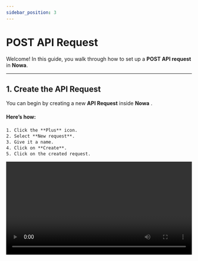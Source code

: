 ```yaml
---
sidebar_position: 3
---
```


# POST API Request

Welcome! In this guide, you walk through how to set up a **POST API request** in **Nowa**.

---

## 1️. Create the API Request
You can begin by creating a new **API Request** inside **Nowa**
.
#### Here’s how:

    1. Click the **Plus** icon. 
    2. Select **New request**.
    3. Give it a name.
    4. Click on **Create**.
    5. Click on the created request.

<video src="/videos/api2/post/1.webm" controls width="100%" />

---

## 2️. Configure the URL & Method

If you want to send data, you need to change the request to the **POST** method.

#### Here’s how:

1. Click on **GET** and change it to **POST** from the list.  
2. Paste the **URL** into the field.  

<video src="/videos/api2/post/2.webm" controls width="100%" />

---

## 3. Adding Headers

In the previous page, we wrote about headers. if you’re not familiar with them. [Click here](.\createapi.md#3-configure-the-headers) 

### 3️.1 Add Authorization Header

Most APIs need proof that you’re allowed to use them, so you need to add the line `Authorization: Bearer <your_token>` to the request header in this case — but this depends on which API you use.

:::note
Most of the time, the text **before the colon** is the **key**, and the text **after the colon** is the **value**.
:::

Click Add header +, then set the key to `Authorization` and the value to `Bearer <your_token>`.
<video src="/videos/api2/post/3.webm" controls width="100%" />

---

### 3.2 Add Content-Type Header

The **backend** need to know the **format** of the data you need.

:::note Common API Content Types:

The following list gives you an overview of the most commonly used formats.

`application/json`  
`application/xml`  
`application/x-www-form-urlencoded`  
`multipart/form-data`  
`text/plain`  
`application/yaml` (or `text/yaml`)  
`application/protobuf`  
`application/graphql`  
:::

In this example we show you how to use **Json**.

Click Add header +, then set the key to `Content-Type` and the value to `application/json`.

<video src="/videos/api2/post/4.webm" controls width="100%" />

---

## 4. Create Input Parameter

You can set up a **parameter** (e.g., `textinput`) that updates with whatever the user types instead of using a fixed value.

Switch to Body (since parameters go in the request body), click the plus icon, and give parameter a name.

<video src="/videos/api2/post/5.webm" controls width="100%" />

---

## 5. Insert Parameter into Request Body
Inside the **body** of the request, you need to add **parameter**:  

You can take the example from the API provider and simply update it by adding **your parameter names** inside `${}` wherever you need them.


Example:

```
{
  "model": "deepseek/deepseek-chat-v3.1:free",
  "messages": [
    {
      "role": "user",
      "content":"${textinput}"
    }
  ]
}
```  

Click Json, insert your json.

<video src="/videos/api2/post/6.webm" controls width="100%" />

---

## 6. You can check out how it works

Click Test, enter a value for the parameter, and run the test.

<video src="/videos/api2/post/7.webm" controls width="100%" />

---

## 7. Build the Model
The response often contains a lot of data, but you only need the parts that matter, so here you can create a model that maps just the values you want to use in your app.

#### Steps:
    1. Click **Generate Model**  
    2. Click **Next**  
    3. Select what you need from the **Response**  
    4. Click **Next**  
    5. Click **Save**


<video src="/videos/api2/post/8.webm" controls width="100%" />

---

## 8. Create UI Elements (TextField & Button)
You need two elements: a text field where you can type your request, and a button that sends it.

    1. Close the API request window  
    2. Open **Widgets**  
    3. Add **TextField** from list  
    4. Open **Widgets** again  
    5. Add **Button**  

<video src="/videos/api2/post/9.webm" controls width="100%" />

---

## 9. Connect Button to API Call
In this section, you will learn how to connect logic to the button.

#### How you can do it

  1. Click on the **Edit** button next to the text **"On Pressed"**.  
  2. Click the **+** icon.  
  3. In the **API** section, search for your API (e.g., `"deepseek"`).  
  4. Add a value to the `TextInput` variable from the **TextField**:  
  5. Select the **Text Controller**  
  6. Then select the **Text** property inside the controller  


<video src="/videos/api2/post/10.webm" controls width="100%" />

---

## 10. Show API Result in Alert Dialog

The API sends back data, and you can show it in your application, for example in an Alert Dialog.

:::note
You can use a custom expression, and that’s why it starts with value — because the generated return value defaults to value in the data model. 

Since you know how the data model is built, you know exactly which part is required. 

![](/img/api2/post/model.jpg)

![](/img/api2/post/value.jpg)

:::

  ```
  value.choices!.first?.content
  ```  

 #### How you can do it

  1. Click on the **Edit** button next to the text **"On value"**.  
  2. Click the **+** icon.  
  3. In the **API** section, search for **Showdialog**.  
  4. Click the **edit Alertdialog**.  
  5. Click the **🖌️**.  
  6. Click the **text**.  
  7. Click **Custom Expression**.  
  8. Add your **Custom expression**.  
  9. Click on **Eval**.  
  10. Close opened windows.  

<video src="/videos/api2/post/11.webm" controls width="100%" />

---

## 11. Review the Final Result

Time for the full test:  

You can click the Play button, write something you want in the Textfield, and then you can click the Button. 

:::note
**Eval** means *evaluate* — it checks your expression, and if it’s correct, adds it for visual editing.
:::

<video src="/videos/api2/post/12.webm" controls width="100%" />

---